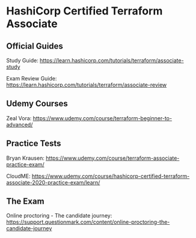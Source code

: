 # HashiCorp Certified Terraform Associate

## Official Guides

Study Guide: https://learn.hashicorp.com/tutorials/terraform/associate-study

Exam Review Guide: https://learn.hashicorp.com/tutorials/terraform/associate-review

## Udemy Courses

Zeal Vora: https://www.udemy.com/course/terraform-beginner-to-advanced/

## Practice Tests

Bryan Krausen: https://www.udemy.com/course/terraform-associate-practice-exam/

CloudME: https://www.udemy.com/course/hashicorp-certified-terraform-associate-2020-practice-exam/learn/

## The Exam

Online proctoring - The candidate journey: https://support.questionmark.com/content/online-proctoring-the-candidate-journey
